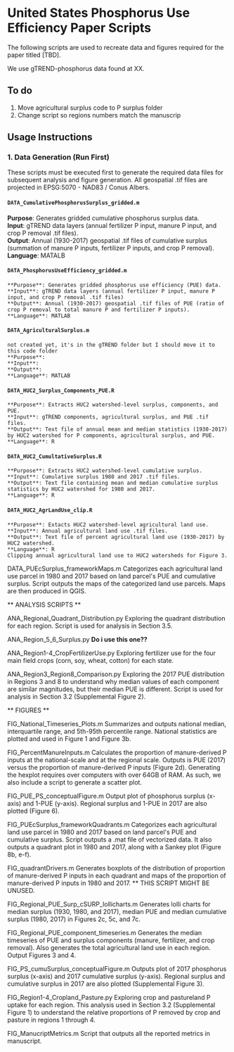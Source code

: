 # United States Phosphorus Use Efficiency Paper Scripts

The following scripts are used to recreate data and figures required for the paper titled [TBD]. 

We use gTREND-phosphorus data found at XX. 

## To do
1. Move agricultural surplus code to P surplus folder
2. Change script so regions numbers match the manuscrip

## Usage Instructions

### 1. Data Generation (Run First)

These scripts must be executed first to generate the required data files for subsequent analysis and figure generation. All geospatial .tif files are projected in EPSG:5070 - NAD83 / Conus Albers.

#### `DATA_CumulativePhosphorusSurplus_gridded.m`
**Purpose**: Generates gridded cumulative phosphorus surplus data.  
**Input**: gTREND data layers (annual fertilizer P input, manure P input, and crop P removal .tif files).  
**Output**: Annual (1930-2017) geospatial .tif files of cumulative surplus (summation of manure P inputs, fertilizer P inputs, and crop P removal).  
**Language**: MATALB  

#### `DATA_PhosphorusUseEfficiency_gridded.m`
	**Purpose**: Generates gridded phosphorus use efficiency (PUE) data.
	**Input**: gTREND data layers (annual fertilizer P input, manure P input, and crop P removal .tif files)
	**Output**: Annual (1930-2017) geospatial .tif files of PUE (ratio of crop P removal to total manure P and fertilizer P inputs). 
	**Language**: MATLAB

#### `DATA_AgriculturalSurplus.m`
	not created yet, it's in the gTREND folder but I should move it to this code folder
	**Purpose**:
	**Input**:
	**Output**:
	**Language**: MATLAB

#### `DATA_HUC2_Surplus_Components_PUE.R`
	**Purpose**: Extracts HUC2 watershed-level surplus, components, and PUE. 
	**Input**: gTREND components, agricultural surplus, and PUE .tif files. 
	**Output**: Text file of annual mean and median statistics (1930-2017) by HUC2 watershed for P components, agricultural surplus, and PUE.
	**Language**: R
	
#### `DATA_HUC2_CumultativeSurplus.R`
	**Purpose**: Extracts HUC2 watershed-level cumulative surplus.
	**Input**: Cumulative surplus 1980 and 2017 .tif files.
	**Output**: Text file containing mean and median cumulative surplus statistics by HUC2 watershed for 1980 and 2017.
	**Language**: R

#### `DATA_HUC2_AgrLandUse_clip.R`
	**Purpose**: Extacts HUC2 watershed-level agricultural land use.
	**Input**: Annual agricultural land use .tif files. 
	**Output**: Text file of percent agricultural land use (1930-2017) by HUC2 watershed. 
	**Language**: R
	Clipping annual agricultural land use to HUC2 watersheds for Figure 3.

DATA_PUEcSurplus_frameworkMaps.m
	Categorizes each agricultural land use parcel in 1980 and 2017 based on land parcel's PUE and cumulative surplus. Script outputs the maps of the categorized land use parcels. Maps are then produced in QGIS.

** ANALYSIS SCRIPTS **

ANA_Regional_Quadrant_Distribution.py
	Exploring the quadrant distribution for each region. Script is used for analysis in Section 3.5. 

ANA_Region_5_6_Surplus.py
	**Do i use this one??**

ANA_Region1-4_CropFertilizerUse.py
	Exploring fertilizer use for the four main field crops (corn, soy, wheat, cotton) for each state. 

ANA_Region3_Region8_Comparison.py
	Exploring the 2017 PUE distribution in Regions 3 and 8 to understand why median values of each component are similar magnitudes, but their median PUE is different. Script is used for analysis in Section 3.2 (Supplemental Figure 2). 

** FIGURES **

FIG_National_Timeseries_Plots.m
	Summarizes and outputs national median, interquartile range, and 5th-95th percentile range. National statistics are plotted and used in Figure 1 and Figure 3b. 

FIG_PercentManureInputs.m
	Calculates the proportion of manure-derived P inputs at the national-scale and at the regional scale. Outputs is PUE (2017) versus the proportion of manure-derived P inputs (Figure 2d). Generating the hexplot requires over computers with over 64GB of RAM. As such, we also include a script to generate a scatter plot. 

FIG_PUE_PS_conceptualFigure.m
	Output plot of phosphorus surplus (x-axis) and 1-PUE (y-axis). Regional surplus and 1-PUE in 2017 are also plotted (Figure 6). 

FIG_PUEcSurplus_frameworkQuadrants.m
	Categorizes each agricultural land use parcel in 1980 and 2017 based on land parcel's PUE and cumulative surplus. Script outputs a .mat file of vectorized data. It also outputs a quadrant plot in 1980 and 2017, along with a Sankey plot (Figure 8b, e-f).

FIG_quadrantDrivers.m
	Generates boxplots of the distribution of proportion of manure-derived P inputs in each quadrant and maps of the proportion of manure-derived P inputs in 1980 and 2017. 
	** THIS SCRIPT MIGHT BE UNUSED. 

FIG_Regional_PUE_Surp_cSURP_lollicharts.m
	Generates lolli charts for median surplus (1930, 1980, and 2017), median PUE and median cumulative surplus (1980, 2017) in Figures 2c, 5c, and 7c.

FIG_Regional_PUE_component_timeseries.m
	Generates the median timeseries of PUE and surplus components (manure, fertilizer, and crop removal). Also generates the total agricultural land use in each region. Output Figures 3 and 4. 

FIG_PS_cumuSurplus_conceptualFigure.m
	Outputs plot of 2017 phosphorus surplus (x-axis) and 2017 cumulative surplus (y-axis). Regional surplus and cumulative surplus in 2017 are also plotted (Supplemental Figure 3).

FIG_Region1-4_Cropland_Pasture.py
	Exploring crop and pastureland P uptake for each region. This analysis used in Section 3.2 (Supplemental Figure 1) to understand the relative proportions of P removed by crop and pasture in regions 1 through 4.

FIG_ManucriptMetrics.m
	Script that outputs all the reported metrics in manuscript. 